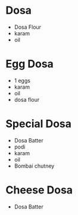 # Dosa

* Dosa Flour
* karam
* oil

# Egg Dosa
* 1 eggs
* karam
* oil
* dosa flour

# Special Dosa
* Dosa Batter
* podi
* karam
* oil
* Bombai chutney

# Cheese Dosa
* Dosa Batter